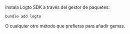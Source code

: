 Instala Logto SDK a través del gestor de paquetes:

```bash
bundle add logto
```

O cualquier otro método que prefieras para añadir gemas.
